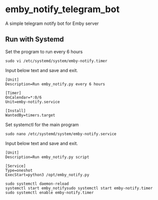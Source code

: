 # emby_notify_telegram_bot
A simple telegram notify bot for Emby server

## Run with Systemd

Set the program to run every 6 hours

```
sudo vi /etc/systemd/system/emby-notify.timer
```

Input below text and save and exit.

```
[Unit]
Description=Run emby_notify.py every 6 hours

[Timer]
OnCalendar=*:0/6
Unit=emby-notify.service

[Install]
WantedBy=timers.target
```

Set systemctl for the main program

```
sudo nano /etc/systemd/system/emby-notify.service
```

Input below text and save and exit.

```
[Unit]
Description=Run emby_notify.py script

[Service]
Type=oneshot
ExecStart=python3 /opt/emby_notify.py
```

```
sudo systemctl daemon-reload
systemctl start emby_notifysudo systemctl start emby-notify.timer
sudo systemctl enable emby-notify.timer
```
